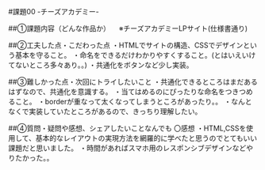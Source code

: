#課題00 -チーズアカデミー-

##①課題内容（どんな作品か）
　※チーズアカデミーLPサイト(仕様書通り)

##②工夫した点・こだわった点
・HTMLでサイトの構造、CSSでデザインという基本を守ること。
・命名をできるだけわかりやすくすること。(とはいえいけてないところ多々あり。。)
・共通化をボタンなど少し実装。

##③難しかった点・次回にトライしたいこと
・共通化できるところはまだあるはずなので、共通化を意識する。
・当てはめるのにぴったりな命名をつきつめること。
・borderが重なって太くなってしまうところがあったり。。
・なんとなくで実装していたところがあるので、きっちり理解したい。

##④質問・疑問や感想、シェアしたいことなんでも
〇感想
・HTML,CSSを使用して、基本的なレイアウトの実現方法を網羅的に学べたと思うのでとてもいい課題だと思いました。
・時間があればスマホ用のレスポンシブデザインなどやりたかった。。
